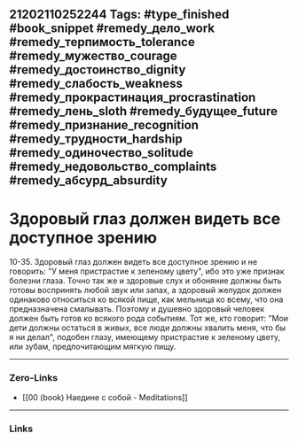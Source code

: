 21202110252244
Tags: #type_finished #book_snippet #remedy_дело_work #remedy_терпимость_tolerance #remedy_мужество_courage #remedy_достоинство_dignity #remedy_слабость_weakness #remedy_прокрастинация_procrastination #remedy_лень_sloth #remedy_будущее_future #remedy_признание_recognition #remedy_трудности_hardship #remedy_одиночество_solitude #remedy_недовольство_complaints #remedy_абсурд_absurdity
---
# Здоровый глаз должен видеть все доступное зрению

 10-35. Здоровый глаз должен видеть все доступное зрению и не говорить: "У меня пристрастие к зеленому цвету", ибо это уже признак болезни глаза. Точно так же и здоровые слух и обоняние должны быть готовы воспринять любой звук или запах, а здоровый желудок должен одинаково относиться ко всякой пище, как мельница ко всему, что она предназначена смалывать. Поэтому и душевно здоровый человек должен быть готов ко всякого рода событиям. Тот же, кто говорит: "Мои дети должны остаться в живых, все люди должны хвалить меня, что бы я ни делал", подобен глазу, имеющему пристрастие к зеленому цвету, или зубам, предпочитающим мягкую пищу. 

---
### Zero-Links
- [[00 (book) Наедине с собой - Meditations]]
---
### Links
